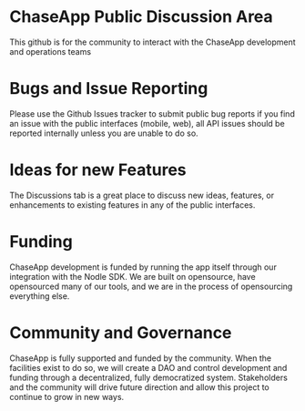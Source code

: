 # ChaseApp Public Discussion Area

This github is for the community to interact with the ChaseApp development and operations teams

# Bugs and Issue Reporting

Please use the Github Issues tracker to submit public bug reports if you find an issue with the public interfaces (mobile, web), all API issues should be reported internally unless you are unable to do so.

# Ideas for new Features

The Discussions tab is a great place to discuss new ideas, features, or enhancements to existing features in any of the public interfaces.

# Funding

ChaseApp development is funded by running the app itself through our integration with the Nodle SDK. We are built on opensource, have opensourced many of our tools, and we are in the process of opensourcing everything else.

# Community and Governance

ChaseApp is fully supported and funded by the community. When the facilities exist to do so, we will create a DAO and control development and funding through a decentralized, fully democratized system. Stakeholders and the community will drive future direction and allow this project to continue to grow in new ways.
